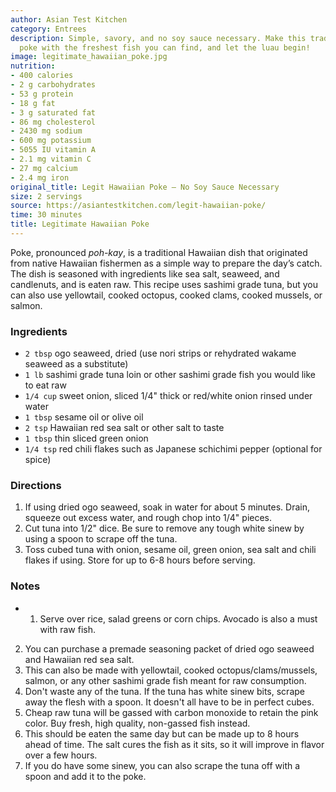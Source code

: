 ```yaml
---
author: Asian Test Kitchen
category: Entrees
description: Simple, savory, and no soy sauce necessary. Make this traditional Hawaiian
  poke with the freshest fish you can find, and let the luau begin!
image: legitimate_hawaiian_poke.jpg
nutrition:
- 400 calories
- 2 g carbohydrates
- 53 g protein
- 18 g fat
- 3 g saturated fat
- 86 mg cholesterol
- 2430 mg sodium
- 600 mg potassium
- 5055 IU vitamin A
- 2.1 mg vitamin C
- 27 mg calcium
- 2.4 mg iron
original_title: Legit Hawaiian Poke – No Soy Sauce Necessary
size: 2 servings
source: https://asiantestkitchen.com/legit-hawaiian-poke/
time: 30 minutes
title: Legitimate Hawaiian Poke
---
```

Poke, pronounced _poh-kay_, is a traditional Hawaiian dish that originated from native Hawaiian fishermen as a simple way to prepare the day’s catch. The dish is seasoned with ingredients like sea salt, seaweed, and candlenuts, and is eaten raw. This recipe uses sashimi grade tuna, but you can also use yellowtail, cooked octopus, cooked clams, cooked mussels, or salmon. 

### Ingredients

* `2 tbsp` ogo seaweed, dried (use nori strips or rehydrated wakame seaweed as a substitute)
* `1 lb` sashimi grade tuna loin or other sashimi grade fish you would like to eat raw
* `1/4 cup` sweet onion, sliced 1/4" thick or red/white onion rinsed under water
* `1 tbsp` sesame oil or olive oil
* `2 tsp` Hawaiian red sea salt or other salt to taste
* `1 tbsp` thin sliced green onion
* `1/4 tsp` red chili flakes such as Japanese schichimi pepper (optional for spice)

### Directions

1. If using dried ogo seaweed, soak in water for about 5 minutes. Drain, squeeze out excess water, and rough chop into 1/4" pieces.
2. Cut tuna into 1/2" dice. Be sure to remove any tough white sinew by using a spoon to scrape off the tuna.
3. Toss cubed tuna with onion, sesame oil, green onion, sea salt and chili flakes if using. Store for up to 6-8 hours before serving.

### Notes

- 1. Serve over rice, salad greens or corn chips. Avocado is also a must with raw fish.
2. You can purchase a premade seasoning packet of dried ogo seaweed and Hawaiian red sea salt.
3. This can also be made with yellowtail, cooked octopus/clams/mussels, salmon, or any other sashimi grade fish meant for raw consumption.
4. Don't waste any of the tuna. If the tuna has white sinew bits, scrape away the flesh with a spoon. It doesn't all have to be in perfect cubes.
5. Cheap raw tuna will be gassed with carbon monoxide to retain the pink color. Buy fresh, high quality, non-gassed fish instead.
6. This should be eaten the same day but can be made up to 8 hours ahead of time. The salt cures the fish as it sits, so it will improve in flavor over a few hours.
7. If you do have some sinew, you can also scrape the tuna off with a spoon and add it to the poke.
